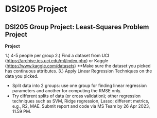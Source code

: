 # DSI205 Project

## DSI205 Group Project: Least-Squares Problem Project

**Project**

1.) 4-5 people per group
2.) Find a dataset from UCI (https://archive.ics.uci.edu/ml/index.php) or Kaggle (https://www.kaggle.com/datasets) **Make sure the dataset you picked has continuous attributes.
3.) Apply Linear Regression Techniques on the data you picked.

* Split data into 2 groups: use one group for finding linear regression parameters and another for computing the RMSE only.
* Try different splits of data (or cross validation); other regression techniques such as SVM, Ridge regression, Lasso; different metrics, e.g., R2, MAE. Submit report and code via MS Team by 26 Apr 2023, 11.59 PM.
